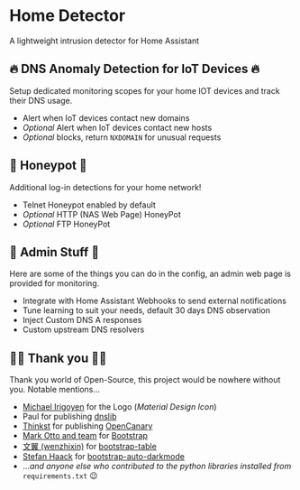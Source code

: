 # Home Detector

A lightweight intrusion detector for Home Assistant

## 🔥 DNS Anomaly Detection for IoT Devices 🔥

Setup dedicated monitoring scopes for your home IOT devices and track their DNS usage.

*  Alert when IoT devices contact new domains
* _Optional_ Alert when IoT devices contact new hosts
* _Optional_ blocks, return `NXDOMAIN` for unusual requests

## 🍯 Honeypot 🍯

Additional log-in detections for your home network! 

* Telnet Honeypot enabled by default
* _Optional_ HTTP (NAS Web Page) HoneyPot
* _Optional_ FTP HoneyPot

## 📝 Admin Stuff 📝

Here are some of the things you can do in the config, an admin web page is provided for monitoring.

* Integrate with Home Assistant Webhooks to send external notifications
* Tune learning to suit your needs, default 30 days DNS observation
* Inject Custom DNS A responses
* Custom upstream DNS resolvers

## 🙏🏻 Thank you 🙏🏻

Thank you world of Open-Source, this project would be nowhere without you. Notable mentions...

* [Michael Irigoyen](https://pictogrammers.com/contributor/mririgoyen/) for the Logo (_Material Design Icon_)
* Paul for publishing [dnslib](https://github.com/paulc/dnslib)
* [Thinkst](https://canary.tools/) for publishing [OpenCanary](https://opencanary.readthedocs.io/)
* [Mark Otto and team](https://getbootstrap.com/docs/5.3/about/team/) for [Bootstrap](https://getbootstrap.com)
* [文翼 (wenzhixin)](https://github.com/wenzhixin) for [bootstrap-table](https://bootstrap-table.com)
* [Stefan Haack](https://shaack.com) for [bootstrap-auto-darkmode](https://github.com/shaack/bootstrap-auto-dark-mode)
* ..._and anyone else who contributed to the python libraries installed from_ `requirements.txt` 😉
